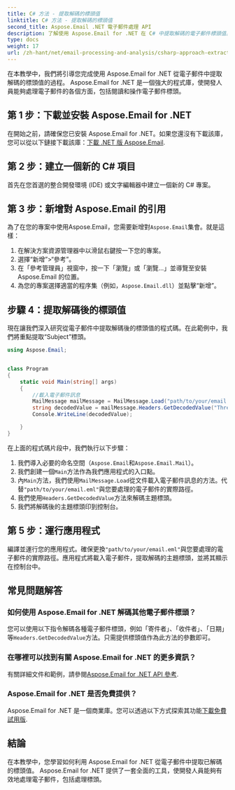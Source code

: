 ```yaml
---
title: C# 方法 - 提取解碼的標頭值
linktitle: C# 方法 - 提取解碼的標頭值
second_title: Aspose.Email .NET 電子郵件處理 API
description: 了解使用 Aspose.Email for .NET 在 C# 中提取解碼的電子郵件標頭值。帶有程式碼範例的綜合指南。
type: docs
weight: 17
url: /zh-hant/net/email-processing-and-analysis/csharp-approach-extracting-decoded-header-values/
---
```


在本教學中，我們將引導您完成使用 Aspose.Email for .NET 從電子郵件中提取解碼的標頭值的過程。 Aspose.Email for .NET 是一個強大的程式庫，使開發人員能夠處理電子郵件的各個方面，包括閱讀和操作電子郵件標頭。

## 第 1 步：下載並安裝 Aspose.Email for .NET

在開始之前，請確保您已安裝 Aspose.Email for .NET。如果您還沒有下載該庫，您可以從以下鏈接下載該庫：[下載 .NET 版 Aspose.Email](https://releases.aspose.com/email/net).

## 第 2 步：建立一個新的 C# 項目

首先在您首選的整合開發環境 (IDE) 或文字編輯器中建立一個新的 C# 專案。

## 第 3 步：新增對 Aspose.Email 的引用

為了在您的專案中使用Aspose.Email，您需要新增對`Aspose.Email`集會。就是這樣：

1. 在解決方案資源管理器中以滑鼠右鍵按一下您的專案。
2. 選擇“新增”>“參考”。
3. 在「參考管理員」視窗中，按一下「瀏覽」或「瀏覽...」並導覽至安裝 Aspose.Email 的位置。
4. 為您的專案選擇適當的程序集（例如，`Aspose.Email.dll`）並點擊“新增”。

## 步驟 4：提取解碼後的標頭值

現在讓我們深入研究從電子郵件中提取解碼後的標頭值的程式碼。在此範例中，我們將重點提取“Subject”標頭。

```csharp
using Aspose.Email;


class Program
{
    static void Main(string[] args)
    {
        //載入電子郵件訊息
		MailMessage mailMessage = MailMessage.Load("path/to/your/email.eml");
		string decodedValue = mailMessage.Headers.GetDecodedValue("Thread-Topic");
		Console.WriteLine(decodedValue);

    }
}
```

在上面的程式碼片段中，我們執行以下步驟：

1. 我們導入必要的命名空間（`Aspose.Email`和`Aspose.Email.Mail`）。
2. 我們創建一個`Main`方法作為我們應用程式的入口點。
3. 內`Main`方法，我們使用`MailMessage.Load`從文件載入電子郵件訊息的方法。代替`"path/to/your/email.eml"`與您要處理的電子郵件的實際路徑。
4. 我們使用`Headers.GetDecodedValue`方法來解碼主題標頭。
5. 我們將解碼後的主題標頭印到控制台。

## 第 5 步：運行應用程式

編譯並運行您的應用程式。確保更換`"path/to/your/email.eml"`與您要處理的電子郵件的實際路徑。應用程式將載入電子郵件，提取解碼的主題標頭，並將其顯示在控制台中。

## 常見問題解答

### 如何使用 Aspose.Email for .NET 解碼其他電子郵件標頭？

您可以使用以下指令解碼各種電子郵件標頭，例如「寄件者」、「收件者」、「日期」等`Headers.GetDecodedValue`方法。只需提供標頭值作為此方法的參數即可。

### 在哪裡可以找到有關 Aspose.Email for .NET 的更多資訊？

有關詳細文件和範例，請參閱[Aspose.Email for .NET API 參考](https://reference.aspose.com/email/net).

### Aspose.Email for .NET 是否免費提供？

 Aspose.Email for .NET 是一個商業庫。您可以透過以下方式探索其功能[下載免費試用版](https://releases.aspose.com/email/net).

## 結論

在本教學中，您學習如何利用 Aspose.Email for .NET 從電子郵件中提取已解碼的標頭值。 Aspose.Email for .NET 提供了一套全面的工具，使開發人員能夠有效地處理電子郵件，包括處理標頭。